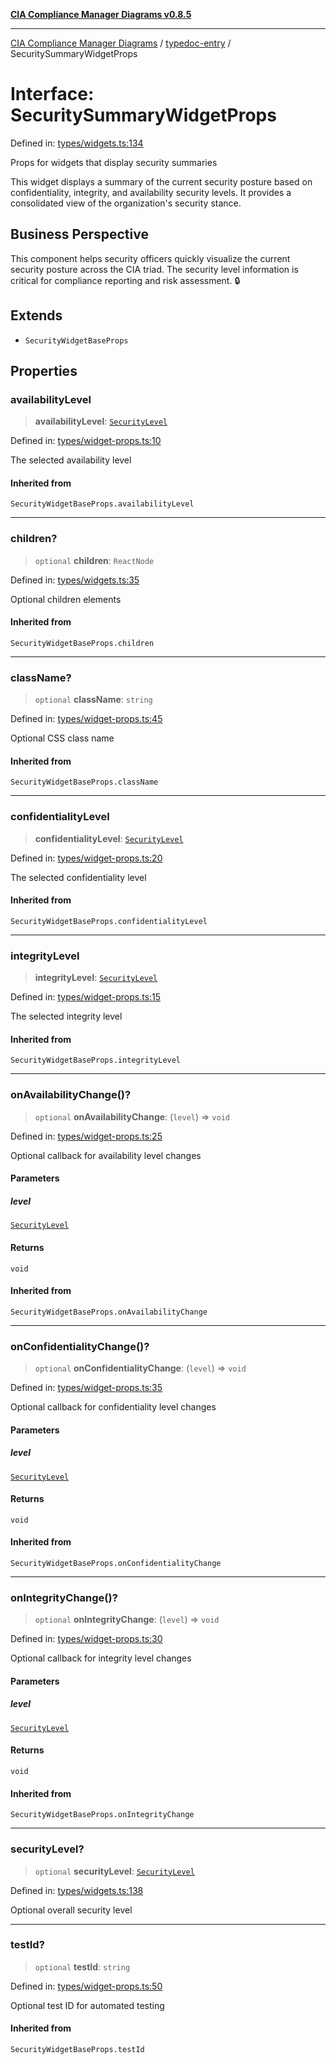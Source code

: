 [**CIA Compliance Manager Diagrams v0.8.5**](../../README.md)

***

[CIA Compliance Manager Diagrams](../../modules.md) / [typedoc-entry](../README.md) / SecuritySummaryWidgetProps

# Interface: SecuritySummaryWidgetProps

Defined in: [types/widgets.ts:134](https://github.com/Hack23/cia-compliance-manager/blob/4f2006283e1cd56feb8daea1f810b2bc8c1b1d1b/src/types/widgets.ts#L134)

Props for widgets that display security summaries

This widget displays a summary of the current security posture based on
confidentiality, integrity, and availability security levels. It provides
a consolidated view of the organization's security stance.

## Business Perspective

This component helps security officers quickly visualize the current
security posture across the CIA triad. The security level information
is critical for compliance reporting and risk assessment. 🔒

## Extends

- `SecurityWidgetBaseProps`

## Properties

### availabilityLevel

> **availabilityLevel**: [`SecurityLevel`](../../index/type-aliases/SecurityLevel.md)

Defined in: [types/widget-props.ts:10](https://github.com/Hack23/cia-compliance-manager/blob/4f2006283e1cd56feb8daea1f810b2bc8c1b1d1b/src/types/widget-props.ts#L10)

The selected availability level

#### Inherited from

`SecurityWidgetBaseProps.availabilityLevel`

***

### children?

> `optional` **children**: `ReactNode`

Defined in: [types/widgets.ts:35](https://github.com/Hack23/cia-compliance-manager/blob/4f2006283e1cd56feb8daea1f810b2bc8c1b1d1b/src/types/widgets.ts#L35)

Optional children elements

#### Inherited from

`SecurityWidgetBaseProps.children`

***

### className?

> `optional` **className**: `string`

Defined in: [types/widget-props.ts:45](https://github.com/Hack23/cia-compliance-manager/blob/4f2006283e1cd56feb8daea1f810b2bc8c1b1d1b/src/types/widget-props.ts#L45)

Optional CSS class name

#### Inherited from

`SecurityWidgetBaseProps.className`

***

### confidentialityLevel

> **confidentialityLevel**: [`SecurityLevel`](../../index/type-aliases/SecurityLevel.md)

Defined in: [types/widget-props.ts:20](https://github.com/Hack23/cia-compliance-manager/blob/4f2006283e1cd56feb8daea1f810b2bc8c1b1d1b/src/types/widget-props.ts#L20)

The selected confidentiality level

#### Inherited from

`SecurityWidgetBaseProps.confidentialityLevel`

***

### integrityLevel

> **integrityLevel**: [`SecurityLevel`](../../index/type-aliases/SecurityLevel.md)

Defined in: [types/widget-props.ts:15](https://github.com/Hack23/cia-compliance-manager/blob/4f2006283e1cd56feb8daea1f810b2bc8c1b1d1b/src/types/widget-props.ts#L15)

The selected integrity level

#### Inherited from

`SecurityWidgetBaseProps.integrityLevel`

***

### onAvailabilityChange()?

> `optional` **onAvailabilityChange**: (`level`) => `void`

Defined in: [types/widget-props.ts:25](https://github.com/Hack23/cia-compliance-manager/blob/4f2006283e1cd56feb8daea1f810b2bc8c1b1d1b/src/types/widget-props.ts#L25)

Optional callback for availability level changes

#### Parameters

##### level

[`SecurityLevel`](../../index/type-aliases/SecurityLevel.md)

#### Returns

`void`

#### Inherited from

`SecurityWidgetBaseProps.onAvailabilityChange`

***

### onConfidentialityChange()?

> `optional` **onConfidentialityChange**: (`level`) => `void`

Defined in: [types/widget-props.ts:35](https://github.com/Hack23/cia-compliance-manager/blob/4f2006283e1cd56feb8daea1f810b2bc8c1b1d1b/src/types/widget-props.ts#L35)

Optional callback for confidentiality level changes

#### Parameters

##### level

[`SecurityLevel`](../../index/type-aliases/SecurityLevel.md)

#### Returns

`void`

#### Inherited from

`SecurityWidgetBaseProps.onConfidentialityChange`

***

### onIntegrityChange()?

> `optional` **onIntegrityChange**: (`level`) => `void`

Defined in: [types/widget-props.ts:30](https://github.com/Hack23/cia-compliance-manager/blob/4f2006283e1cd56feb8daea1f810b2bc8c1b1d1b/src/types/widget-props.ts#L30)

Optional callback for integrity level changes

#### Parameters

##### level

[`SecurityLevel`](../../index/type-aliases/SecurityLevel.md)

#### Returns

`void`

#### Inherited from

`SecurityWidgetBaseProps.onIntegrityChange`

***

### securityLevel?

> `optional` **securityLevel**: [`SecurityLevel`](../../index/type-aliases/SecurityLevel.md)

Defined in: [types/widgets.ts:138](https://github.com/Hack23/cia-compliance-manager/blob/4f2006283e1cd56feb8daea1f810b2bc8c1b1d1b/src/types/widgets.ts#L138)

Optional overall security level

***

### testId?

> `optional` **testId**: `string`

Defined in: [types/widget-props.ts:50](https://github.com/Hack23/cia-compliance-manager/blob/4f2006283e1cd56feb8daea1f810b2bc8c1b1d1b/src/types/widget-props.ts#L50)

Optional test ID for automated testing

#### Inherited from

`SecurityWidgetBaseProps.testId`
